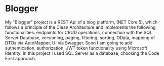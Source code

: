 # Blogger
My "Blogger" project is a REST Api of a blog platform, (NET Core 5), which follows
a principle of the Clean Architecture and implements the following functionalities: endpoints for CRUD operations,
connection with the SQL Server Database, versioning, paging, filtering, sorting, OData, mapping of DTOs
via AutoMapper, UI via Swagger.
Soon I am going to add authentication, authorization, JWT token functionality using Microsoft Identity.
In this project I used SQL Server as a database, choosing the Code First approach.
